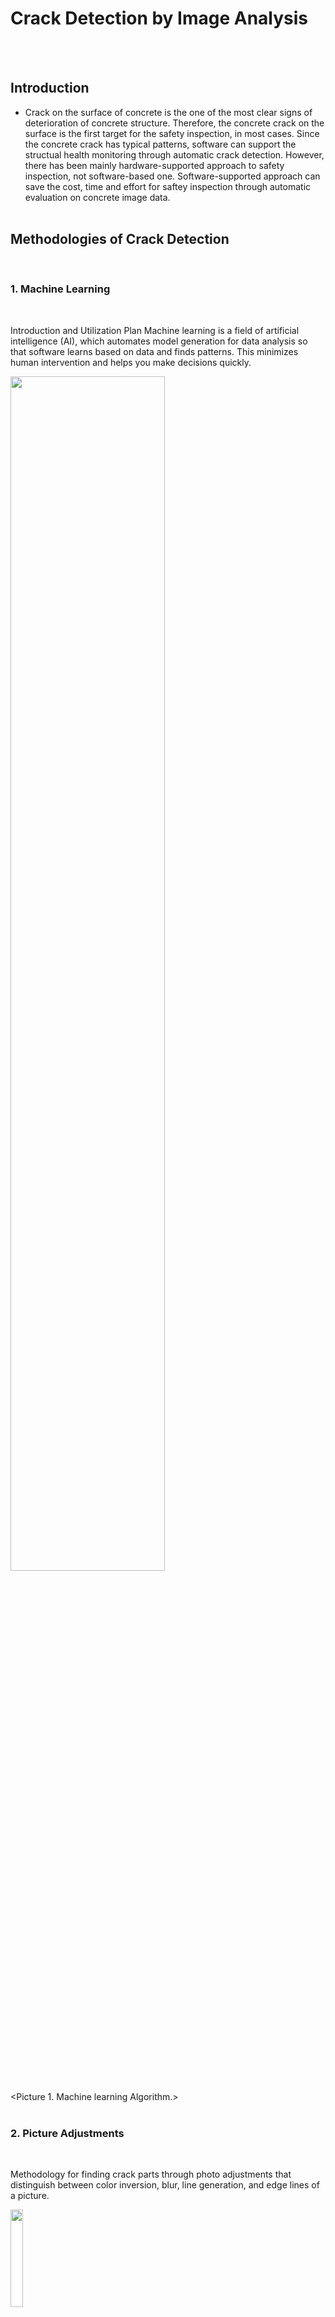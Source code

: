 # Crack Detection by Image Analysis

</br></br>

## Introduction
- Crack on the surface of concrete is the one of the most clear signs of deterioration of concrete structure. Therefore, the concrete crack on the surface is the first target for the safety inspection, in most cases. Since the concrete crack has typical patterns, software can support the structual health monitoring through automatic crack detection. However, there has been mainly hardware-supported approach to safety inspection, not software-based one. Software-supported approach can save the cost, time and effort for saftey inspection through automatic evaluation on concrete image data. <br><br>

## Methodologies of Crack Detection 

</br>

### 1. Machine Learning

</br>

Introduction and Utilization Plan Machine learning is a field of artificial intelligence (AI), which automates model generation for data analysis so that software learns based on data and finds patterns. This minimizes human intervention and helps you make decisions quickly.

<img src="https://user-images.githubusercontent.com/95650171/153851002-b9feb408-91be-4870-a530-f8f17bd63de2.jpg" width="70%">

<Picture 1. Machine learning Algorithm.> <br> <br>


### 2. Picture Adjustments

</br>

Methodology for finding crack parts through photo adjustments that distinguish between color inversion, blur, line generation, and edge lines of a picture.

<img src="https://user-images.githubusercontent.com/95650171/153852104-2a232522-3242-4ca0-8001-4bbbe6860896.png" width="20%">

<Picture 2. Picture Adjustments Diagram.> <br> <br>

## Methodology of the Machine Learning

- Trained File requires a negative image and a positive image. The higher numbers of image get the better result and the distinction between the two images positive and negative should be clear. Also need to General Setting if you want to get good result of crack dectation.

</br>

![diagram drawio](https://user-images.githubusercontent.com/95650171/153854980-e747b219-7a88-47e3-bb16-86ba4208d9e0.png)

<Picture 3. Methodology of the Machine Learning Algorithm.> <br> <br>

### 1. How to make XML.File(Trained file) by Machine Learning 

</br>

<img src="https://user-images.githubusercontent.com/95650171/153857279-0e5c5cc6-9ded-4eb0-9ce7-6f19aeb2c57f.png" width="70%">

<Picture 4. Cascade Software> <br> <br>


- **First, you should download Cascade software(https://amin-ahmadi.com/cascade-trainer-gui/).**
- **Second, It is appropriate to set Cascade's Input and 10-15 Common Part's Number of Stages. And I recommend not touching other settings.** 
- **Third, In the cascade part, Sample Width and Height maintain 24x24, and Feature Type provides HAAR.**
- **Fourth, press Strart button, and wait a few minutes and will get XML.File.**

 </br>
 
 <img src="https://user-images.githubusercontent.com/95650171/153859628-6ae9d563-bd07-426b-84b6-3db7029c62f4.png" width="70%">
 
 <Picture 5. Negative and Positive files.> <br> <br>

- PS.It took me much time to get a lot of trial and error and xml files here. The advice I want to give is to use an image that clearly distinguishes the negative file from the positive file.

 </br>
 
### 2. How to use Crack detection.py and general setting.

</br>

<img src="https://user-images.githubusercontent.com/95650171/153862776-8c18b4bd-1b7a-416e-abd3-4325977b6d90.PNG" width="60%">

<Picture 6. Crack detection.py> <br> <br>

- **First, You should put the Trained File (XML.file) in the yellow box.**  
- **Second, In the Orange box, put your crack Image.**
- **Third, You should adjust General Setting such as ScaleFactor, minNeighbors, minSize, maxSize.**
- Example) If you want to use Cascade6.xml and 5.jpg, this is best setting : ScaleFactor=1.1 minNeighbors=4, minSize=3,3, maxSize=5,5. 

 </br>
 
### 3. Result of the Machine Learning.

 </br>

<img src="https://user-images.githubusercontent.com/95650171/153886849-4de34ca3-647a-4b72-b95f-2d3c6c1545c6.jpg" width="40%"> <img src="https://user-images.githubusercontent.com/95650171/153886903-5fff36ee-757c-4aec-ae8d-87759142f452.jpg" width="40%">

- **Picture 7,8** Left **Original Image** and Right **Result of Image** 

<img src="https://user-images.githubusercontent.com/95650171/153889125-8ac3d4b0-1543-4d21-80b0-0251e8eda6b0.jpg" width="40%"> <img src="https://user-images.githubusercontent.com/95650171/153889175-c253d173-86d5-421e-9618-20e375bdac97.jpg" width="40%">

- **Picture 9,10** Left **Original Image** and Right **Result of Image**

## Methodology of the Detection by Picture Adjustments

- It is a method of finding the cracks by controlling the changes and effects of images. 
- It is advantageous in terms of time because there is no need to distinguish between negative and positive image files.

</br>

### 1. How to use Picture Adjustment.py and general setting.

</br>

<img src="https://user-images.githubusercontent.com/95650171/153893356-be7cc6ae-05f3-4e84-9ea3-a688ae5276f5.PNG" width="50%">

<Picture 11. Picture Adjustment.py> <br> <br>

- **First, You should put the Original file in the yellow box.**  
- **Second, In the red box, you can see the steps of the Picture Adjustments. You just turn on and off the function using the '#'.**

</br>

<img src="https://user-images.githubusercontent.com/95650171/153892469-5cb361d6-96d1-4718-be16-e48886239400.png" width="70%">

<Picture 12. Picture Adjustment Steps> <br> <br>

- **Picture Adjustment.py goes through five stages and results.**
- First, Change the color of original Image. Next change the gray color and veil the crack. 
- And then Blur the whole picture and Making Bilateral line of crack part.
- And last stage is making the Edge line of crack.

</br>

### 2. Result of the Detection by Picture Adjustments


</br>

<img src="https://user-images.githubusercontent.com/95650171/153886849-4de34ca3-647a-4b72-b95f-2d3c6c1545c6.jpg" width="40%"> <img src="https://user-images.githubusercontent.com/95650171/153897870-6e9814d8-3d01-4eea-8d14-c68b46b09801.jpg" width="40%">

- **Picture 13,14** Left **Original Image** and Right **Result of Image**

<img src="https://user-images.githubusercontent.com/95650171/153889125-8ac3d4b0-1543-4d21-80b0-0251e8eda6b0.jpg" width="40%"> <img src="https://user-images.githubusercontent.com/95650171/153898095-bb9c13a2-ca05-4a35-b2e4-458bb582bd48.jpg" width="40%">

- **Picture 15,16** Left **Original Image** and Right **Result of Image**

- Cracks similar to the background color are difficult to find. This is because, rather than looking for cracks, this is looking for distinct parts through Picture Adjustments.

## Reference

</br>

- https://www.logpoint.com/de/blog/explained-siemply-machine-learning/

- https://www.youtube.com/watch?v=XrCAvs9AePM&list=LL&index=4&t=1496s

- https://www.youtube.com/watch?v=POSYDLcspIk

- **Data Sets** https://doi.org/10.15142/T3TD19

## PS

These Code & Result made by TEAM (Seong-ho Ha and Cristobal Diaz) of Crack Detection by Image Analysis for DDP Project 21/22 semester.

Also, since it is the first file to be uploaded to Github and the file Readme.md, please feel free to contact me if you have any problems.

__It is always fun to learn and study new things.__


